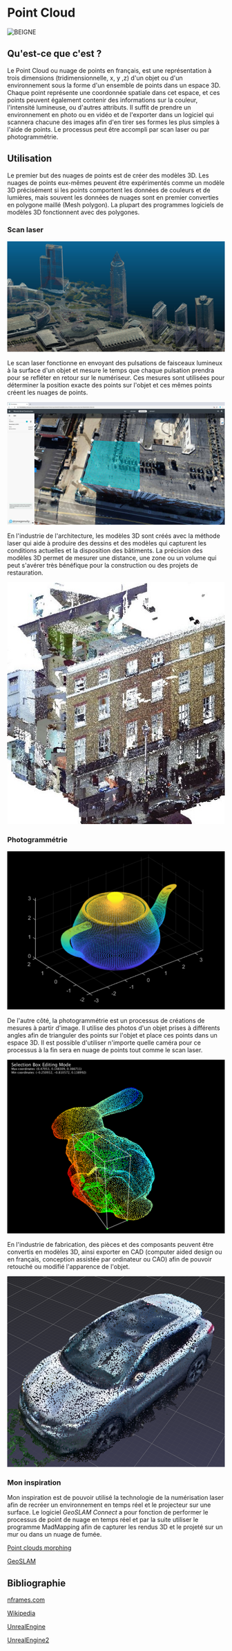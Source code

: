 # Point Cloud

![BEIGNE](https://upload.wikimedia.org/wikipedia/commons/4/4c/Point_cloud_torus.gif)

## Qu'est-ce que c'est ?

Le Point Cloud ou nuage de points en français, est une représentation à trois dimensions (tridimensionnelle, x, y ,z) d'un objet ou d'un environnement sous la forme d'un ensemble de points dans un espace 3D. Chaque point représente une coordonnée spatiale dans cet espace, et ces points peuvent également contenir des informations sur la couleur, l'intensité lumineuse, ou d'autres attributs. Il suffit de prendre un environnement en photo ou en vidéo et de l'exporter dans un logiciel qui scannera chacune des images afin d'en tirer ses formes les plus simples à l'aide de points. Le processus peut être accompli par scan laser ou par photogrammétrie. 


## Utilisation 

Le premier but des nuages de points est de créer des modèles 3D. Les nuages de points eux-mêmes peuvent être expérimentés comme un modèle 3D précisément si les points comportent les données de couleurs et de lumières, mais souvent les données de nuages sont en premier converties en polygone maillé (Mesh polygon). La plupart des programmes logiciels de modèles 3D fonctionnent avec des polygones.

### Scan laser


![objet.png](medias/architecture.jpg)


Le scan laser fonctionne en envoyant des pulsations de faisceaux lumineux à la surface d'un objet et mesure le temps que chaque pulsation prendra pour se refléter en retour sur le numériseur. Ces mesures sont utilisées pour déterminer la position exacte des points sur l'objet et ces mêmes points créent les nuages de points.


![objet.png](medias/architecture2.jpg)


En l'industrie de l'architecture, les modèles 3D sont créés avec la méthode laser qui aide à produire des dessins et des modèles qui capturent les conditions actuelles et la disposition des bâtiments. La précision des modèles 3D permet de mesurer une distance, une zone ou un volume qui peut s'avérer très bénéfique pour la construction ou des projets de restauration.


![objet.png](medias/architecture3.jpg)


### Photogrammétrie
![objet.png](medias/objet.png)

De l'autre côté, la photogrammétrie est un processus de créations de mesures à partir d'image. Il utilise des photos d'un objet prises à différents angles afin de trianguler des points sur l'objet et place ces points dans un espace 3D. Il est possible d'utiliser n'importe quelle caméra pour ce processus à la fin sera en nuage de points tout comme le scan laser. 

![objet.png](medias/objet2.png)

En l'industrie de fabrication, des pièces et des composants peuvent être convertis en modèles 3D, ainsi exporter en CAD (computer aided design ou en français, conception assistée par ordinateur ou CAO) afin de pouvoir retouché ou modifié l'apparence de l'objet.

![objet.png](medias/objet3.png)
### Mon inspiration

Mon inspiration est de pouvoir utilisé la technologie de la numérisation laser afin de recréer un environnement en temps réel et le projecteur sur une surface. Le logiciel *GeoSLAM Connect* a pour fonction de performer le processus de point de nuage en temps réel et par la suite utiliser le programme MadMapping afin de capturer les rendus 3D et le projeté sur un mur ou dans un nuage de fumée. 

[Point clouds morphing](https://www.youtube.com/watch?v=KmdSFClL5-Q)


[GeoSLAM](https://geoslam.com/)


## Bibliographie 

[nframes.com](https://docs.nframes.com/features/sure-products/3d-point-cloud/)


[Wikipedia](https://fr.wikipedia.org/wiki/Nuage_de_points_(géométrie))


[UnrealEngine](https://forums.unrealengine.com/t/point-clouds-morphing-fx/91038)


[UnrealEngine2](https://www.unrealengine.com/marketplace/en-US/product/lidar-point-cloud)

